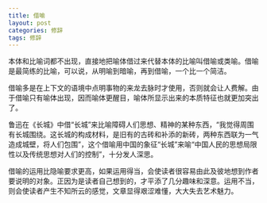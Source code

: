 ```yaml
---
title: 借喻
layout: post
categories: 修辞
tags: 修辞
---
```


本体和比喻词都不出现，直接地把喻体借过来代替本体的比喻叫借喻或类喻。借喻是最简练的比喻，可以说，从明喻到暗喻，再到借喻，一个比一个简洁。

借喻多是在上下文的语境中点明事物的来龙去脉时才使用，否则就会让人费解。由于借喻只有喻体出现，因而喻体更醒目，喻体所显示出来的本质特征也就更加突出了。

鲁迅在《长城》中借“长城”来比喻障碍人们思想、精神的某种东西，“我觉得周围有长城围绕。这长城的构成材料，是旧有的古砖和补添的新砖，两种东西联为一气造成城壁，将人们包围”，这个借喻用中国的象征“长城”来喻“中国人民的思想局限性以及传统思想对人们的控制”，十分发人深思。

借喻的运用比隐喻要求更高，如果运用得当，会使读者很容易由此及彼地想到作者要说明的对象。正因为是读者自己想到的，才平添了几分趣味和深意。运用不当，则会使读者产生不知所云的感觉，文章显得艰涩难懂，大大失去艺术魅力。 